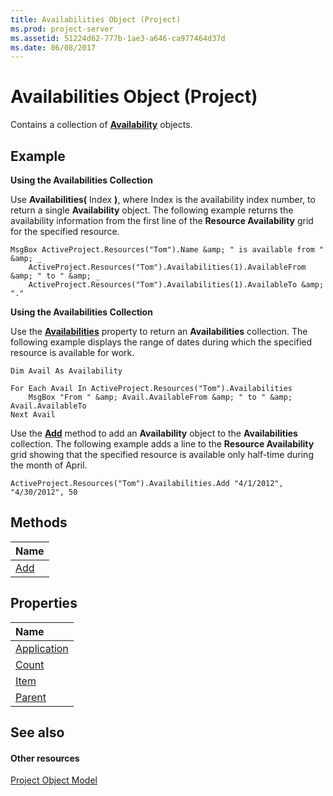 ```yaml
---
title: Availabilities Object (Project)
ms.prod: project-server
ms.assetid: 51224d62-777b-1ae3-a646-ca977464d37d
ms.date: 06/08/2017
---
```



# Availabilities Object (Project)

 Contains a collection of **[Availability](Project.Availability.md)** objects.
 


## Example

 **Using the Availabilities Collection**
 

 
Use  **Availabilities(** Index **)**, where Index is the availability index number, to return a single **Availability** object. The following example returns the availability information from the first line of the **Resource Availability** grid for the specified resource.
 

 



```
MsgBox ActiveProject.Resources("Tom").Name &amp; " is available from " &amp; _  
    ActiveProject.Resources("Tom").Availabilities(1).AvailableFrom &amp; " to " &amp; _  
    ActiveProject.Resources("Tom").Availabilities(1).AvailableTo &amp; "."  

```

 **Using the Availabilities Collection**
 

 
Use the  **[Availabilities](Project.Resource.Availabilities.md)** property to return an **Availabilities** collection. The following example displays the range of dates during which the specified resource is available for work.
 

 



```
Dim Avail As Availability  

For Each Avail In ActiveProject.Resources("Tom").Availabilities  
    MsgBox "From " &amp; Avail.AvailableFrom &amp; " to " &amp; Avail.AvailableTo  
Next Avail
```

Use the  **[Add](Project.Availabilities.Add.md)** method to add an **Availability** object to the **Availabilities** collection. The following example adds a line to the **Resource Availability** grid showing that the specified resource is available only half-time during the month of April.
 

 



```
ActiveProject.Resources("Tom").Availabilities.Add "4/1/2012", "4/30/2012", 50
```


## Methods



|**Name**|
|:-----|
|[Add](Project.Availabilities.Add.md)|

## Properties



|**Name**|
|:-----|
|[Application](Project.Availabilities.Application.md)|
|[Count](Project.Availabilities.Count.md)|
|[Item](Project.Availabilities.Item.md)|
|[Parent](availabilities-parent-property-project.md)|

## See also


#### Other resources


 
[Project Object Model](http://msdn.microsoft.com/library/900b167b-88ec-ea88-15b7-27bb90c22ac6%28Office.15%29.aspx)
